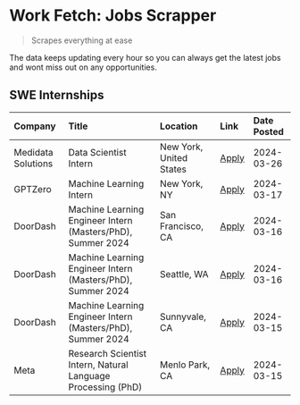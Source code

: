 # Work Fetch: Jobs Scrapper
> Scrapes everything at ease

The data keeps updating every hour so you can always get the latest jobs and wont miss out on any opportunities.

## SWE Internships
<!--START_SECTION:workfetch-->
| Company            | Title                                                        | Location                | Link                                                                                                                                                                                                                                                                     | Date Posted   |
|:-------------------|:-------------------------------------------------------------|:------------------------|:-------------------------------------------------------------------------------------------------------------------------------------------------------------------------------------------------------------------------------------------------------------------------|:--------------|
| Medidata Solutions | Data Scientist Intern                                        | New York, United States | [Apply](https://www.linkedin.com/jobs/view/data-scientist-intern-at-medidata-solutions-3810253704?position=9&pageNum=0&refId=%2FaXKz33zGiXpQUVeAu4TBw%3D%3D&trackingId=AFKEm%2BkAurozJAHbot0nuQ%3D%3D&trk=public_jobs_jserp-result_search-card)                          | 2024-03-26    |
| GPTZero            | Machine Learning Intern                                      | New York, NY            | [Apply](https://www.linkedin.com/jobs/view/machine-learning-intern-at-gptzero-3860723963?position=8&pageNum=0&refId=%2FaXKz33zGiXpQUVeAu4TBw%3D%3D&trackingId=OiditmByVzY9Vbt1hbw2iA%3D%3D&trk=public_jobs_jserp-result_search-card)                                     | 2024-03-17    |
| DoorDash           | Machine Learning Engineer Intern (Masters/PhD), Summer 2024  | San Francisco, CA       | [Apply](https://www.linkedin.com/jobs/view/machine-learning-engineer-intern-masters-phd-summer-2024-at-doordash-3736457737?position=3&pageNum=0&refId=%2FaXKz33zGiXpQUVeAu4TBw%3D%3D&trackingId=KATjb1Qsy41mMUyiTv64og%3D%3D&trk=public_jobs_jserp-result_search-card)   | 2024-03-16    |
| DoorDash           | Machine Learning Engineer Intern (Masters/PhD), Summer 2024  | Seattle, WA             | [Apply](https://www.linkedin.com/jobs/view/machine-learning-engineer-intern-masters-phd-summer-2024-at-doordash-3736455966?position=4&pageNum=0&refId=%2FaXKz33zGiXpQUVeAu4TBw%3D%3D&trackingId=2%2FSJxpX3u04qe9KNcE2CcQ%3D%3D&trk=public_jobs_jserp-result_search-card) | 2024-03-16    |
| DoorDash           | Machine Learning Engineer Intern (Masters/PhD), Summer 2024  | Sunnyvale, CA           | [Apply](https://www.linkedin.com/jobs/view/machine-learning-engineer-intern-masters-phd-summer-2024-at-doordash-3736454973?position=2&pageNum=0&refId=%2FaXKz33zGiXpQUVeAu4TBw%3D%3D&trackingId=xnpmGN2YIgJXZW05VCpV7Q%3D%3D&trk=public_jobs_jserp-result_search-card)   | 2024-03-15    |
| Meta               | Research Scientist Intern, Natural Language Processing (PhD) | Menlo Park, CA          | [Apply](https://www.linkedin.com/jobs/view/research-scientist-intern-natural-language-processing-phd-at-meta-3858718375?position=10&pageNum=0&refId=%2FaXKz33zGiXpQUVeAu4TBw%3D%3D&trackingId=3vUgh9u5r%2BEQ598m1bHqAg%3D%3D&trk=public_jobs_jserp-result_search-card)   | 2024-03-15    |
<!--END_SECTION:workfetch-->
